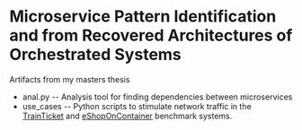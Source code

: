 # Microservice Pattern Identification and from Recovered Architectures of Orchestrated Systems
Artifacts from my masters thesis
* anal.py -- Analysis tool for finding dependencies between microservices
* use_cases -- Python scripts to stimulate network traffic in the [TrainTicket](https://github.com/FudanSELab/train-ticket) and [eShopOnContainer](https://github.com/dotnet-architecture/eShopOnContainers) benchmark systems.
